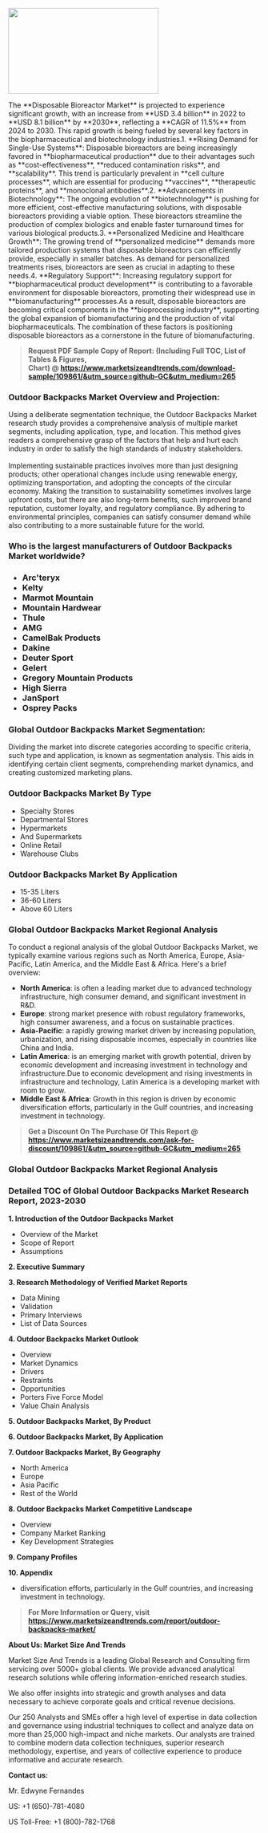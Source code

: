 <p><img class="alignnone size-medium wp-image-20088" src="https://ffe5etoiles.com/wp-content/uploads/2024/12/MST1-300x171.png" alt="" width="300" height="171" /></p>The **Disposable Bioreactor Market** is projected to experience significant growth, with an increase from **USD 3.4 billion** in 2022 to **USD 8.1 billion** by **2030**, reflecting a **CAGR of 11.5%** from 2024 to 2030. This rapid growth is being fueled by several key factors in the biopharmaceutical and biotechnology industries.1. **Rising Demand for Single-Use Systems**: Disposable bioreactors are being increasingly favored in **biopharmaceutical production** due to their advantages such as **cost-effectiveness**, **reduced contamination risks**, and **scalability**. This trend is particularly prevalent in **cell culture processes**, which are essential for producing **vaccines**, **therapeutic proteins**, and **monoclonal antibodies**.2. **Advancements in Biotechnology**: The ongoing evolution of **biotechnology** is pushing for more efficient, cost-effective manufacturing solutions, with disposable bioreactors providing a viable option. These bioreactors streamline the production of complex biologics and enable faster turnaround times for various biological products.3. **Personalized Medicine and Healthcare Growth**: The growing trend of **personalized medicine** demands more tailored production systems that disposable bioreactors can efficiently provide, especially in smaller batches. As demand for personalized treatments rises, bioreactors are seen as crucial in adapting to these needs.4. **Regulatory Support**: Increasing regulatory support for **biopharmaceutical product development** is contributing to a favorable environment for disposable bioreactors, promoting their widespread use in **biomanufacturing** processes.As a result, disposable bioreactors are becoming critical components in the **bioprocessing industry**, supporting the global expansion of biomanufacturing and the production of vital biopharmaceuticals. The combination of these factors is positioning disposable bioreactors as a cornerstone in the future of biomanufacturing.</p><blockquote id="" class=""><strong>Request PDF Sample Copy of Report: (Including Full TOC, List of Tables &amp; Figures, Chart)&nbsp;@&nbsp;<strong><a href="https://www.marketsizeandtrends.com/download-sample/109861/&utm_source=github-GC&utm_medium=265" target="_blank">https://www.marketsizeandtrends.com/download-sample/109861/&utm_source=github-GC&utm_medium=265</a></strong></strong></blockquote><h3 id="" class="">Outdoor Backpacks Market&nbsp;Overview and Projection:</h3><p id="" class="">Using a deliberate segmentation technique, the Outdoor Backpacks Market research study provides a comprehensive analysis of multiple market segments, including application, type, and location. This method gives readers a comprehensive grasp of the factors that help and hurt each industry in order to satisfy the high standards of industry stakeholders. <br /> <br />Implementing sustainable practices involves more than just designing products; other operational changes include using renewable energy, optimizing transportation, and adopting the concepts of the circular economy. Making the transition to sustainability sometimes involves large upfront costs, but there are also long-term benefits, such improved brand reputation, customer loyalty, and regulatory compliance. By adhering to environmental principles, companies can satisfy consumer demand while also contributing to a more sustainable future for the world.</p><h3 id="" class="">Who is the largest manufacturers of&nbsp;Outdoor Backpacks Market worldwide?</h3><h3 class=""><p><ul><li>Arc'teryx </li><li> Kelty </li><li> Marmot Mountain </li><li> Mountain Hardwear </li><li> Thule </li><li> AMG </li><li> CamelBak Products </li><li> Dakine </li><li> Deuter Sport </li><li> Gelert </li><li> Gregory Mountain Products </li><li> High Sierra </li><li> JanSport </li><li> Osprey Packs</li></ul></p></h3><h3 id="" class="">Global&nbsp;Outdoor Backpacks Market Segmentation:</h3><p id="" class="">Dividing the market into discrete categories according to specific criteria, such type and application, is known as segmentation analysis. This aids in identifying certain client segments, comprehending market dynamics, and creating customized marketing plans.</p><h3 id="" class="">Outdoor Backpacks Market&nbsp;By Type</h3><p><p><ul><li>Specialty Stores</li><li> Departmental Stores</li><li> Hypermarkets</li><li> And Supermarkets</li><li> Online Retail</li><li> Warehouse Clubs</p></li></ul></p></p><h3 id="" class="">Outdoor Backpacks Market&nbsp;By Application</h3><p class=""><p><ul><li>15-35 Liters</li><li> 36-60 Liters</li><li> Above 60 Liters</li></ul></p></p><h3 id="" class="">Global Outdoor Backpacks Market Regional Analysis</h3><p id="" class="">To conduct a regional analysis of the global Outdoor Backpacks Market, we typically examine various regions such as North America, Europe, Asia-Pacific, Latin America, and the Middle East &amp; Africa. Here's a brief overview:</p><ul><li><strong>North America</strong>: is often a leading market due to advanced technology infrastructure, high consumer demand, and significant investment in R&amp;D.</li><li><strong>Europe</strong>: strong market presence with robust regulatory frameworks, high consumer awareness, and a focus on sustainable practices.</li><li><strong>Asia-Pacific</strong>: a rapidly growing market driven by increasing population, urbanization, and rising disposable incomes, especially in countries like China and India.</li><li><strong>Latin America</strong>: is an emerging market with growth potential, driven by economic development and increasing investment in technology and infrastructure.Due to economic development and rising investments in infrastructure and technology, Latin America is a developing market with room to grow.</li><li><strong>Middle East &amp; Africa</strong>: Growth in this region is driven by economic diversification efforts, particularly in the Gulf countries, and increasing investment in technology.</li></ul><blockquote id="" class=""><strong>Get a Discount On The Purchase Of This Report @ <strong><a href="https://www.marketsizeandtrends.com/ask-for-discount/109861/&utm_source=github-GC&utm_medium=265" target="_blank">https://www.marketsizeandtrends.com/ask-for-discount/109861/&utm_source=github-GC&utm_medium=265</a></strong></strong></blockquote><h3 id="" class="">Global Outdoor Backpacks Market Regional Analysis</h3><h3 id="" class="">Detailed TOC of Global Outdoor Backpacks Market Research Report, 2023-2030</h3><p id="" class=""><strong>1. Introduction of the Outdoor Backpacks Market</strong></p><ul><li>Overview of the Market</li><li>Scope of Report</li><li>Assumptions</li></ul><p id="" class=""><strong>2. Executive Summary</strong></p><p id="" class=""><strong>3. Research Methodology of Verified Market Reports</strong></p><ul><li>Data Mining</li><li>Validation</li><li>Primary Interviews</li><li>List of Data Sources</li></ul><p id="" class=""><strong>4. Outdoor Backpacks Market Outlook</strong></p><ul><li>Overview</li><li>Market Dynamics</li><li>Drivers</li><li>Restraints</li><li>Opportunities</li><li>Porters Five Force Model</li><li>Value Chain Analysis</li></ul><p id="" class=""><strong>5. Outdoor Backpacks Market, By Product</strong></p><p id="" class=""><strong>6. Outdoor Backpacks Market, By Application</strong></p><p id="" class=""><strong>7. Outdoor Backpacks Market, By Geography</strong></p><ul><li>North America</li><li>Europe</li><li>Asia Pacific</li><li>Rest of the World</li></ul><p id="" class=""><strong>8. Outdoor Backpacks Market Competitive Landscape</strong></p><ul><li>Overview</li><li>Company Market Ranking</li><li>Key Development Strategies</li></ul><p id="" class=""><strong>9. Company Profiles</strong></p><p id="" class=""><strong>10. Appendix</strong></p><ul><li>diversification efforts, particularly in the Gulf countries, and increasing investment in technology.</li></ul><blockquote id="" class=""><strong>For More Information or Query, visit <strong><strong><a href="https://www.marketsizeandtrends.com/report/outdoor-backpacks-market/" target="_blank">https://www.marketsizeandtrends.com/report/outdoor-backpacks-market/</a></strong></strong></strong></blockquote><p id="" class=""><strong>About Us: Market Size And Trends</strong></p><p id="" class="">Market Size And Trends is a leading Global Research and Consulting firm servicing over 5000+ global clients. We provide advanced analytical research solutions while offering information-enriched research studies.</p><p id="" class="">We also offer insights into strategic and growth analyses and data necessary to achieve corporate goals and critical revenue decisions.</p><p id="" class="">Our 250 Analysts and SMEs offer a high level of expertise in data collection and governance using industrial techniques to collect and analyze data on more than 25,000 high-impact and niche markets. Our analysts are trained to combine modern data collection techniques, superior research methodology, expertise, and years of collective experience to produce informative and accurate research.</p><p id="" class=""><strong>Contact us:</strong></p><p id="" class="">Mr. Edwyne Fernandes</p><p id="" class="">US: +1 (650)-781-4080</p><p id="" class="">US Toll-Free: +1 (800)-782-1768</p>
